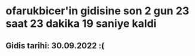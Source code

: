 # ofarukbicer'in gidisine son 2 gun 23 saat 23 dakika 19 saniye kaldi

## Gidis tarihi: 30.09.2022 :(